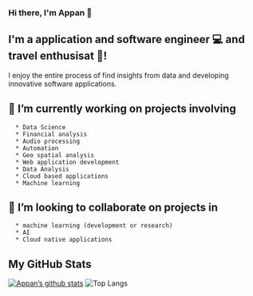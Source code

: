 ### Hi there, I'm Appan 👋

## I'm a application and software engineer 💻 and travel enthusisat 📸!

I enjoy the entire process of find insights from data and developing innovative software applications.

## 🔭 I’m currently working on projects involving

      * Data Science
      * Financial analysis
      * Audio processing
      * Automation
      * Geo spatial analysis
      * Web application development
      * Data Analysis
      * Cloud based applications
      * Machine learning
      
## 👯 I’m looking to collaborate on projects in

      * machine learning (development or research)
      * AI
      * Cloud native applications    

## My GitHub Stats
  
[![Appan’s github stats](https://github-readme-stats.vercel.app/api?username=blockchainamm&theme=tokyonight)](https://github.com/blockchainamm) ![Top Langs](https://github-readme-stats.vercel.app/api/top-langs/?username=blockchainamm&hide=html,css,jupyter%20notebook&theme=tokyonight)

